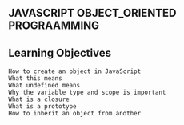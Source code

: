 ## JAVASCRIPT OBJECT_ORIENTED PROGRAAMMING

## Learning Objectives

```
How to create an object in JavaScript
What this means
What undefined means
Why the variable type and scope is important
What is a closure
What is a prototype
How to inherit an object from another
```
